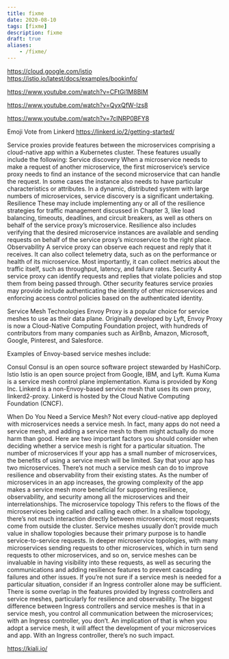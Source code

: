 ```yaml
---
title: fixme
date: 2020-08-10
tags: [fixme]
description: fixme
draft: true
aliases:
    - /fixme/
---
```

https://cloud.google.com/istio
https://istio.io/latest/docs/examples/bookinfo/

https://www.youtube.com/watch?v=CFtGi1M8BIM

https://www.youtube.com/watch?v=QyxQfW-Izs8

https://www.youtube.com/watch?v=7cINRP0BFY8

Emoji Vote from Linkerd
https://linkerd.io/2/getting-started/

Service proxies provide features between the microservices comprising a cloud-native app within a Kubernetes cluster. These features usually include the following:
Service discovery
When a microservice needs to make a request of another microservice, the first microservice’s service proxy needs to find an instance of the second microservice that can handle the request. In some cases the instance also needs to have particular characteristics or attributes. In a dynamic, distributed system with large numbers of microservices, service discovery is a significant undertaking.
Resilience
These may include implementing any or all of the resilience strategies for traffic management discussed in Chapter 3, like load balancing, timeouts, deadlines, and circuit breakers, as well as others on behalf of the service proxy’s microservice. Resilience also includes verifying that the desired microservice instances are available and sending requests on behalf of the service proxy’s microservice to the right place.
Observability
A service proxy can observe each request and reply that it receives. It can also collect telemetry data, such as on the performance or health of its microservice. Most importantly, it can collect metrics about the traffic itself, such as throughput, latency, and failure rates.
Security
A service proxy can identify requests and replies that violate policies and stop them from being passed through. Other security features service proxies may provide include authenticating the identity of other microservices and enforcing access control policies based on the authenticated identity.

Service Mesh Technologies
Envoy Proxy is a popular choice for service meshes to use as their data plane. Originally developed by Lyft, Envoy Proxy is now a Cloud-Native Computing Foundation project, with hundreds of contributors from many companies such as AirBnb, Amazon, Microsoft, Google, Pinterest, and Salesforce.

Examples of Envoy-based service meshes include:

Consul
Consul is an open source software project stewarded by HashiCorp.
Istio
Istio is an open source project from Google, IBM, and Lyft.
Kuma
Kuma is a service mesh control plane implementation. Kuma is provided by Kong Inc.
Linkerd is a non-Envoy-based service mesh that uses its own proxy, linkerd2-proxy. Linkerd is hosted by the Cloud Native Computing Foundation (CNCF).

When Do You Need a Service Mesh?
Not every cloud-native app deployed with microservices needs a service mesh. In fact, many apps do not need a service mesh, and adding a service mesh to them might actually do more harm than good. Here are two important factors you should consider when deciding whether a service mesh is right for a particular situation.
The number of microservices
If your app has a small number of microservices, the benefits of using a service mesh will be limited. Say that your app has two microservices. There’s not much a service mesh can do to improve resilience and observability from their existing states.
As the number of microservices in an app increases, the growing complexity of the app makes a service mesh more beneficial for supporting resilience, observability, and security among all the microservices and their interrelationships.
The microservice topology
This refers to the flows of the microservices being called and calling each other. In a shallow topology, there’s not much interaction directly between microservices; most requests come from outside the cluster. Service meshes usually don’t provide much value in shallow topologies because their primary purpose is to handle service-to-service requests.
In deeper microservice topologies, with many microservices sending requests to other microservices, which in turn send requests to other microservices, and so on, service meshes can be invaluable in having visibility into these requests, as well as securing the communications and adding resilience features to prevent cascading failures and other issues.
If you’re not sure if a service mesh is needed for a particular situation, consider if an Ingress controller alone may be sufficient. There is some overlap in the features provided by Ingress controllers and service meshes, particularly for resilience and observability.
The biggest difference between Ingress controllers and service meshes is that in a service mesh, you control all communication between the microservices; with an Ingress controller, you don’t. An implication of that is when you adopt a service mesh, it will affect the development of your microservices and app. With an Ingress controller, there’s no such impact.

https://kiali.io/